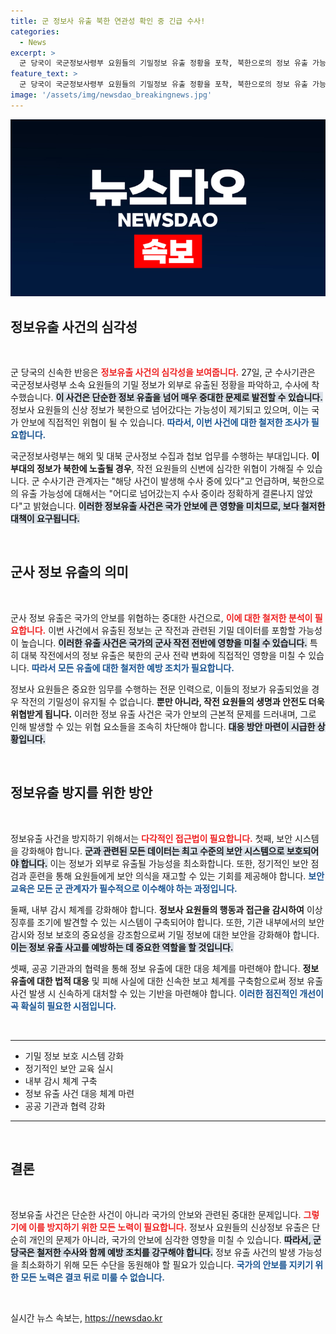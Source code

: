 ```yaml
---
title: 군 정보사 유출 북한 연관성 확인 중 긴급 수사!
categories:
  - News
excerpt: >
  군 당국이 국군정보사령부 요원들의 기밀정보 유출 정황을 포착, 북한으로의 정보 유출 가능성을 수사 중입니다. 대북 작전에 심각한 위협이 될 수 있는 이 사건의 결론은 아직 미정입니다. 클릭해 더 알아보세요!
feature_text: >
  군 당국이 국군정보사령부 요원들의 기밀정보 유출 정황을 포착, 북한으로의 정보 유출 가능성을 수사 중입니다. 대북 작전에 심각한 위협이 될 수 있는 이 사건의 결론은 아직 미정입니다. 클릭해 더 알아보세요!
image: '/assets/img/newsdao_breakingnews.jpg'
---
```


<p><img src="/assets/img/newsdao_breakingnews.jpg" alt="koreaapp 속보" /></p>

<h2 data-ke-size="size26">정보유출 사건의 심각성</h2>

<p data-ke-size="size16">&nbsp;</p>

<p>군 당국의 신속한 반응은 <b><span style="color: #ee2323;">정보유출 사건의 심각성을 보여줍니다.</span></b> 27일, 군 수사기관은 국군정보사령부 소속 요원들의 기밀 정보가 외부로 유출된 정황을 파악하고, 수사에 착수했습니다. <b><span style="background-color: #21538527;">이 사건은 단순한 정보 유출을 넘어 매우 중대한 문제로 발전할 수 있습니다.</span></b> 정보사 요원들의 신상 정보가 북한으로 넘어갔다는 가능성이 제기되고 있으며, 이는 국가 안보에 직접적인 위협이 될 수 있습니다. <b><span style="color: #1a5490;">따라서, 이번 사건에 대한 철저한 조사가 필요합니다.</span></b></p>

<p>국군정보사령부는 해외 및 대북 군사정보 수집과 첩보 업무를 수행하는 부대입니다. <b>이 부대의 정보가 북한에 노출될 경우</b>, 작전 요원들의 신변에 심각한 위협이 가해질 수 있습니다. 군 수사기관 관계자는 "해당 사건이 발생해 수사 중에 있다"고 언급하며, 북한으로의 유출 가능성에 대해서는 "어디로 넘어갔는지 수사 중이라 정확하게 결론나지 않았다"고 밝혔습니다. <b><span style="background-color: #21538527;">이러한 정보유출 사건은 국가 안보에 큰 영향을 미치므로, 보다 철저한 대책이 요구됩니다.</span></b></p>

<p data-ke-size="size16">&nbsp;</p>

<h2 data-ke-size="size26">군사 정보 유출의 의미</h2>

<p data-ke-size="size16">&nbsp;</p>

<p>군사 정보 유출은 국가의 안보를 위협하는 중대한 사건으로, <b><span style="color: #ee2323;">이에 대한 철저한 분석이 필요합니다.</span></b> 이번 사건에서 유출된 정보는 군 작전과 관련된 기밀 데이터를 포함할 가능성이 높습니다. <b><span style="background-color: #21538527;">이러한 유출 사건은 국가의 군사 작전 전반에 영향을 미칠 수 있습니다.</span></b> 특히 대북 작전에서의 정보 유출은 북한의 군사 전략 변화에 직접적인 영향을 미칠 수 있습니다. <b><span style="color: #1a5490;">따라서 모든 유출에 대한 철저한 예방 조치가 필요합니다.</span></b> </p>

<p>정보사 요원들은 중요한 임무를 수행하는 전문 인력으로, 이들의 정보가 유출되었을 경우 작전의 기밀성이 유지될 수 없습니다. <b>뿐만 아니라, 작전 요원들의 생명과 안전도 더욱 위협받게 됩니다.</b> 이러한 정보 유출 사건은 국가 안보의 근본적 문제를 드러내며, 그로 인해 발생할 수 있는 위협 요소들을 조속히 차단해야 합니다. <b><span style="background-color: #21538527;">대응 방안 마련이 시급한 상황입니다.</span></b></p>

<p data-ke-size="size16">&nbsp;</p>

<h2 data-ke-size="size26">정보유출 방지를 위한 방안</h2>

<p data-ke-size="size16">&nbsp;</p>

<p>정보유출 사건을 방지하기 위해서는 <b><span style="color: #ee2323;">다각적인 접근법이 필요합니다.</span></b> 첫째, 보안 시스템을 강화해야 합니다. <b><span style="background-color: #21538527;">군과 관련된 모든 데이터는 최고 수준의 보안 시스템으로 보호되어야 합니다.</span></b> 이는 정보가 외부로 유출될 가능성을 최소화합니다. 또한, 정기적인 보안 점검과 훈련을 통해 요원들에게 보안 의식을 재고할 수 있는 기회를 제공해야 합니다. <b><span style="color: #1a5490;">보안 교육은 모든 군 관계자가 필수적으로 이수해야 하는 과정입니다.</span></b> </p>

<p>둘째, 내부 감시 체계를 강화해야 합니다. <b>정보사 요원들의 행동과 접근을 감시하여</b> 이상 징후를 조기에 발견할 수 있는 시스템이 구축되어야 합니다. 또한, 기관 내부에서의 보안 감시와 정보 보호의 중요성을 강조함으로써 기밀 정보에 대한 보안을 강화해야 합니다. <b><span style="background-color: #21538527;">이는 정보 유출 사고를 예방하는 데 중요한 역할을 할 것입니다.</span></b> </p>

<p>셋째, 공공 기관과의 협력을 통해 정보 유출에 대한 대응 체계를 마련해야 합니다. <b>정보유출에 대한 법적 대응</b> 및 피해 사실에 대한 신속한 보고 체계를 구축함으로써 정보 유출 사건 발생 시 신속하게 대처할 수 있는 기반을 마련해야 합니다. <b><span style="color: #1a5490;">이러한 점진적인 개선이곡 확실히 필요한 시점입니다.</span></b> </p>

<p data-ke-size="size16">&nbsp;</p>

<hr>

<ul>
  <li>기밀 정보 보호 시스템 강화</li>
  <li>정기적인 보안 교육 실시</li>
  <li>내부 감시 체계 구축</li>
  <li>정보 유출 사건 대응 체계 마련</li>
  <li>공공 기관과 협력 강화</li>
</ul>

<hr>

<p data-ke-size="size16">&nbsp;</p> 

<h2 data-ke-size="size26">결론</h2>

<p data-ke-size="size16">&nbsp;</p>

<p>정보유출 사건은 단순한 사건이 아니라 국가의 안보와 관련된 중대한 문제입니다. <b><span style="color: #ee2323;">그렇기에 이를 방지하기 위한 모든 노력이 필요합니다.</span></b> 정보사 요원들의 신상정보 유출은 단순히 개인의 문제가 아니라, 국가의 안보에 심각한 영향을 미칠 수 있습니다. <b><span style="background-color: #21538527;">따라서, 군 당국은 철저한 수사와 함께 예방 조치를 강구해야 합니다.</span></b> 정보 유출 사건의 발생 가능성을 최소화하기 위해 모든 수단을 동원해야 할 필요가 있습니다. <b><span style="color: #1a5490;">국가의 안보를 지키기 위한 모든 노력은 결코 뒤로 미룰 수 없습니다.</span></b></p>

<p data-ke-size="size16">&nbsp;</p> 
실시간 뉴스 속보는, <a href="https://newsdao.kr" rel="dofollow">https://newsdao.kr</a>


